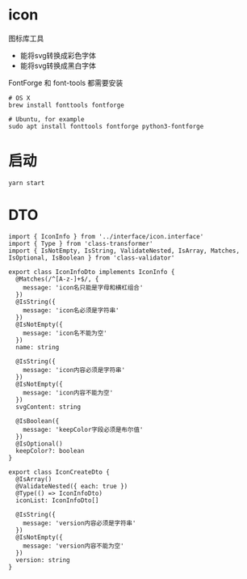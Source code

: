 # icon

图标库工具
- 能将svg转换成彩色字体
- 能将svg转换成黑白字体

FontForge 和 font-tools 都需要安装

    # OS X
    brew install fonttools fontforge

    # Ubuntu, for example
    sudo apt install fonttools fontforge python3-fontforge

# 启动

    yarn start


# DTO

```tsx
import { IconInfo } from '../interface/icon.interface'
import { Type } from 'class-transformer'
import { IsNotEmpty, IsString, ValidateNested, IsArray, Matches, IsOptional, IsBoolean } from 'class-validator'

export class IconInfoDto implements IconInfo {
  @Matches(/^[A-z-]+$/, {
    message: 'icon名只能是字母和横杠组合'
  })
  @IsString({
    message: 'icon名必须是字符串'
  })
  @IsNotEmpty({
    message: 'icon名不能为空'
  })
  name: string

  @IsString({
    message: 'icon内容必须是字符串'
  })
  @IsNotEmpty({
    message: 'icon内容不能为空'
  })
  svgContent: string

  @IsBoolean({
    message: 'keepColor字段必须是布尔值'
  })
  @IsOptional()
  keepColor?: boolean
}

export class IconCreateDto {
  @IsArray()
  @ValidateNested({ each: true })
  @Type(() => IconInfoDto)
  iconList: IconInfoDto[]

  @IsString({
    message: 'version内容必须是字符串'
  })
  @IsNotEmpty({
    message: 'version内容不能为空'
  })
  version: string
}
```
